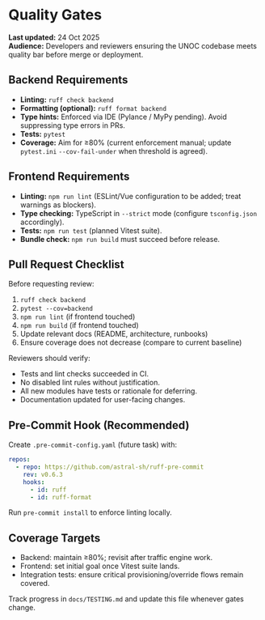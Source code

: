 # Quality Gates

**Last updated:** 24 Oct 2025  
**Audience:** Developers and reviewers ensuring the UNOC codebase meets quality bar before merge or deployment.

## Backend Requirements
- **Linting:** `ruff check backend`
- **Formatting (optional):** `ruff format backend`
- **Type hints:** Enforced via IDE (Pylance / MyPy pending). Avoid suppressing type errors in PRs.
- **Tests:** `pytest`
- **Coverage:** Aim for ≥80% (current enforcement manual; update `pytest.ini` `--cov-fail-under` when threshold is agreed).

## Frontend Requirements
- **Linting:** `npm run lint` (ESLint/Vue configuration to be added; treat warnings as blockers).
- **Type checking:** TypeScript in `--strict` mode (configure `tsconfig.json` accordingly).
- **Tests:** `npm run test` (planned Vitest suite).
- **Bundle check:** `npm run build` must succeed before release.

## Pull Request Checklist
Before requesting review:
1. `ruff check backend`
2. `pytest --cov=backend`
3. `npm run lint` (if frontend touched)
4. `npm run build` (if frontend touched)
5. Update relevant docs (README, architecture, runbooks)
6. Ensure coverage does not decrease (compare to current baseline)

Reviewers should verify:
- Tests and lint checks succeeded in CI.
- No disabled lint rules without justification.
- All new modules have tests or rationale for deferring.
- Documentation updated for user-facing changes.

## Pre-Commit Hook (Recommended)
Create `.pre-commit-config.yaml` (future task) with:
```yaml
repos:
  - repo: https://github.com/astral-sh/ruff-pre-commit
    rev: v0.6.3
    hooks:
      - id: ruff
      - id: ruff-format
```
Run `pre-commit install` to enforce linting locally.

## Coverage Targets
- Backend: maintain ≥80%; revisit after traffic engine work.
- Frontend: set initial goal once Vitest suite lands.
- Integration tests: ensure critical provisioning/override flows remain covered.

Track progress in `docs/TESTING.md` and update this file whenever gates change.
